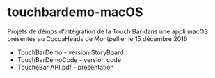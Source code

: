 # touchbardemo-macOS

Projets de démos d'intégration de la Touch Bar dans une appli macOS présentés au CocoaHeads de Montpellier le 15 décembre 2016


* TouchBarDemo - version StoryBoard
* TouchBarDemoCode - version code
* ToucheBar API.pdf - présentation
